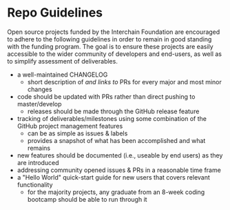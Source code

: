 # Repo Guidelines

Open source projects funded by the Interchain Foundation are encouraged to adhere to the following guidelines in order to remain in good standing with the funding program. The goal is to ensure these projects are easily accessible to the wider community of developers and end-users, as well as to simplify assessment of deliverables.

- a well-maintained CHANGELOG
	- short description of _and links to_ PRs for every major and most minor changes
- code should be updated with PRs rather than direct pushing to master/develop
	- releases should be made through the GitHub release feature
- tracking of deliverables/milestones using some combination of the GitHub project management features
	- can be as simple as issues & labels
	- provides a snapshot of what has been accomplished and what remains
- new features should be documented (i.e., useable by end users) as they are introduced
- addressing community opened issues & PRs in a reasonable time frame
- a "Hello World" quick-start guide for new users that covers relevant functionality
	- for the majority projects, any graduate from an 8-week coding bootcamp should be able to run through it 
